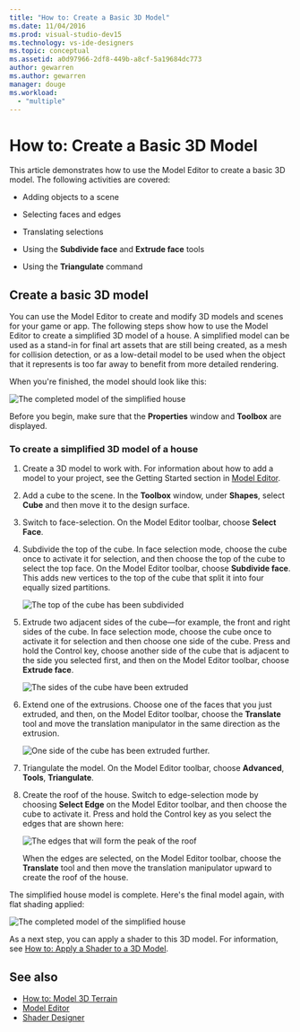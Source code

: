 ```yaml
---
title: "How to: Create a Basic 3D Model"
ms.date: 11/04/2016
ms.prod: visual-studio-dev15
ms.technology: vs-ide-designers
ms.topic: conceptual
ms.assetid: a0d97966-2df8-449b-a8cf-5a19684dc773
author: gewarren
ms.author: gewarren
manager: douge
ms.workload:
  - "multiple"
---
```

# How to: Create a Basic 3D Model

This article demonstrates how to use the Model Editor to create a basic 3D model. The following activities are covered:

-   Adding objects to a scene

-   Selecting faces and edges

-   Translating selections

-   Using the **Subdivide face** and **Extrude face** tools

-   Using the **Triangulate** command

## Create a basic 3D model
 You can use the Model Editor to create and modify 3D models and scenes for your game or app. The following steps show how to use the Model Editor to create a simplified 3D model of a house. A simplified model can be used as a stand-in for final art assets that are still being created, as a mesh for collision detection, or as a low-detail model to be used when the object that it represents is too far away to benefit from more detailed rendering.

 When you're finished, the model should look like this:

 ![The completed model of the simplified house](../designers/media/gfx_model_demo_house_final.png "gfx_model_demo_house_final")

 Before you begin, make sure that the **Properties** window and **Toolbox** are displayed.

### To create a simplified 3D model of a house

1.  Create a 3D model to work with. For information about how to add a model to your project, see the Getting Started section in [Model Editor](../designers/model-editor.md).

2.  Add a cube to the scene. In the **Toolbox** window, under **Shapes**, select **Cube** and then move it to the design surface.

3.  Switch to face-selection. On the Model Editor toolbar, choose **Select Face**.

4.  Subdivide the top of the cube. In face selection mode, choose the cube once to activate it for selection, and then choose the top of the cube to select the top face. On the Model Editor toolbar, choose **Subdivide face**. This adds new vertices to the top of the cube that split it into four equally sized partitions.

     ![The top of the cube has been subdivided](../designers/media/gfx_model_demo_house_subdiv.png "gfx_model_demo_house_subdiv")

5.  Extrude two adjacent sides of the cube—for example, the front and right sides of the cube. In face selection mode, choose the cube once to activate it for selection and then choose one side of the cube. Press and hold the Control key, choose another side of the cube that is adjacent to the side you selected first, and then on the Model Editor toolbar, choose **Extrude face**.

     ![The sides of the cube have been extruded](../designers/media/gfx_model_demo_house_extrude.png "gfx_model_demo_house_extrude")

6.  Extend one of the extrusions. Choose one of the faces that you just extruded, and then, on the Model Editor toolbar, choose the **Translate** tool and move the translation manipulator in the same direction as the extrusion.

     ![One side of the cube has been extruded further.](../designers/media/gfx_model_demo_house_extend.png "gfx_model_demo_house_extend")

7.  Triangulate the model. On the Model Editor toolbar, choose **Advanced**, **Tools**, **Triangulate**.

8.  Create the roof of the house. Switch to edge-selection mode by choosing **Select Edge** on the Model Editor toolbar, and then choose the cube to activate it. Press and hold the Control key as you select the edges that are shown here:

     ![The edges that will form the peak of the roof](../designers/media/gfx_model_demo_house_edges.png "gfx_model_demo_house_edges")

     When the edges are selected, on the Model Editor toolbar, choose the **Translate** tool and then move the translation manipulator upward to create the roof of the house.

 The simplified house model is complete. Here's the final model again, with flat shading applied:

 ![The completed model of the simplified house](../designers/media/gfx_model_demo_house_final.png "gfx_model_demo_house_final")

 As a next step, you can apply a shader to this 3D model. For information, see [How to: Apply a Shader to a 3D Model](../designers/how-to-apply-a-shader-to-a-3-d-model.md).

## See also

- [How to: Model 3D Terrain](../designers/how-to-model-3-d-terrain.md)
- [Model Editor](../designers/model-editor.md)
- [Shader Designer](../designers/shader-designer.md)